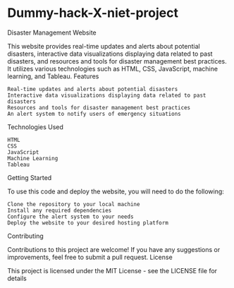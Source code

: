 
# Dummy-hack-X-niet-project
Disaster Management Website

This website provides real-time updates and alerts about potential disasters, interactive data visualizations displaying data related to past disasters, and resources and tools for disaster management best practices. It utilizes various technologies such as HTML, CSS, JavaScript, machine learning, and Tableau.
Features

    Real-time updates and alerts about potential disasters
    Interactive data visualizations displaying data related to past disasters
    Resources and tools for disaster management best practices
    An alert system to notify users of emergency situations

Technologies Used

    HTML
    CSS
    JavaScript
    Machine Learning
    Tableau

Getting Started

To use this code and deploy the website, you will need to do the following:

    Clone the repository to your local machine
    Install any required dependencies
    Configure the alert system to your needs
    Deploy the website to your desired hosting platform

Contributing

Contributions to this project are welcome! If you have any suggestions or improvements, feel free to submit a pull request.
License

This project is licensed under the MIT License - see the LICENSE file for details
